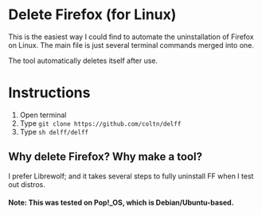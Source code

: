 # Delete Firefox (for Linux)

This is the easiest way I could find to automate the uninstallation of Firefox on Linux.
The main file is just several terminal commands merged into one.

The tool automatically deletes itself after use.

# Instructions

1. Open terminal
2. Type `git clone https://github.com/coltn/delff`
3. Type `sh delff/delff`

## Why delete Firefox? Why make a tool?
I prefer Librewolf; and it takes several steps to fully uninstall FF when I test out distros.

#### Note: This was tested on Pop!\_OS, which is Debian/Ubuntu-based.
